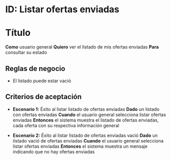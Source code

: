 # ID: Listar ofertas enviadas

# Título

**Como** usuario general **Quiero** ver el listado de mis ofertas enviadas **Para** consultar su estado

## Reglas de negocio

- El listado puede estar vació

## Criterios de aceptación

- **Escenario 1:** Éxito al listar listado de ofertas enviadas
  **Dado** un listado con ofertas enviadas
  **Cuando** el usuario general selecciona listar ofertas enviadas
  **Entonces** el sistema muestra el listado de ofertas enviadas, cada oferta con su respectiva información general
  
- **Escenario 2:** Éxito al listar listado de ofertas enviadas vació
  **Dado** un listado vació de ofertas enviadas
  **Cuando** el usuario general selecciona listar ofertas enviadas
  **Entonces** el sistema muestra un mensaje indicando que no hay ofertas enviadas
